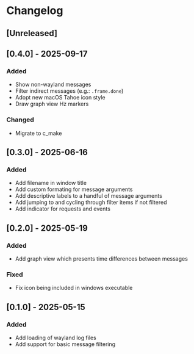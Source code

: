 # Changelog

## [Unreleased]

## [0.4.0] - 2025-09-17

### Added

 - Show non-wayland messages
 - Filter indirect messages (e.g.: `.frame.done`)
 - Adopt new macOS Tahoe icon style
 - Draw graph view Hz markers

### Changed

 - Migrate to c_make

## [0.3.0] - 2025-06-16

### Added

- Add filename in window title
- Add custom formating for message arguments
- Add descriptive labels to a handful of message arguments
- Add jumping to and cycling through filter items if not filtered
- Add indicator for requests and events

## [0.2.0] - 2025-05-19

### Added

- Add graph view which presents time differences between messages

### Fixed

- Fix icon being included in windows executable

## [0.1.0] - 2025-05-15

### Added

- Add loading of wayland log files
- Add support for basic message filtering
